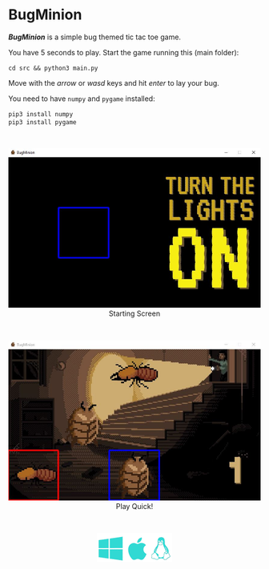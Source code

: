 # BugMinion

***BugMinion*** is a simple bug themed tic tac toe game.

You have 5 seconds to play. Start the game running this (main folder):
```
cd src && python3 main.py
```

Move with the _arrow_ or _wasd_ keys and hit _enter_ to lay your bug.

You need to have `numpy` and `pygame` installed:
```
pip3 install numpy
pip3 install pygame
```

<br><p align="center"><img src="./screenshots/startingscreen.jpg"/>Starting Screen</p>
<br><p align="center"><img src="./screenshots/game.jpg"/>Play Quick!</p>
<br><p align="center"><img src="./screenshots/platforms.png"/></p>